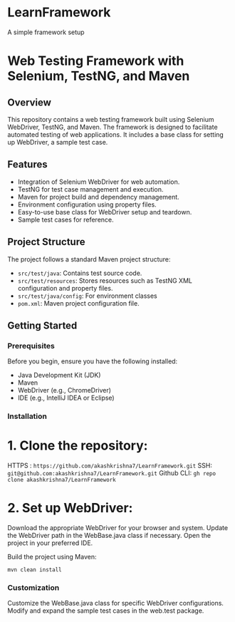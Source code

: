 # LearnFramework
A simple framework setup

# Web Testing Framework with Selenium, TestNG, and Maven

## Overview

This repository contains a web testing framework built using Selenium WebDriver, TestNG, and Maven. The framework is designed to facilitate automated testing of web applications. It includes a base class for setting up WebDriver, a sample test case.

## Features

- Integration of Selenium WebDriver for web automation.
- TestNG for test case management and execution.
- Maven for project build and dependency management.
- Environment configuration using property files.
- Easy-to-use base class for WebDriver setup and teardown.
- Sample test cases for reference.

## Project Structure

The project follows a standard Maven project structure:

- `src/test/java`: Contains test source code.
- `src/test/resources`: Stores resources such as TestNG XML configuration and property files.
- `src/test/java/config`: For environment classes
- `pom.xml`: Maven project configuration file.

## Getting Started

### Prerequisites

Before you begin, ensure you have the following installed:

- Java Development Kit (JDK)
- Maven
- WebDriver (e.g., ChromeDriver)
- IDE (e.g., IntelliJ IDEA or Eclipse)
  

### Installation

# 1. Clone the repository:

   HTTPS : ```https://github.com/akashkrishna7/LearnFramework.git```
   SSH: ```git@github.com:akashkrishna7/LearnFramework.git```
   Github CLI: ```gh repo clone akashkrishna7/LearnFramework```


# 2. Set up WebDriver:

  Download the appropriate WebDriver for your browser and system.
  Update the WebDriver path in the WebBase.java class if necessary.
  Open the project in your preferred IDE.
  
  Build the project using Maven:
  
  ```mvn clean install```

### Customization

Customize the WebBase.java class for specific WebDriver configurations.
Modify and expand the sample test cases in the web.test package.
  
